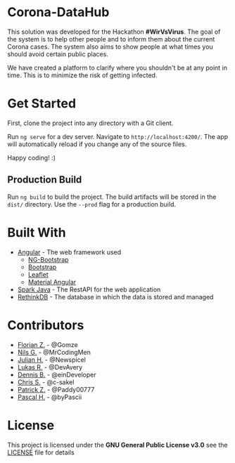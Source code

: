 # Corona-DataHub  
This solution was developed for the Hackathon **#WirVsVirus**. The goal of the system is to help other people and to inform them about the current Corona cases. The system also aims to show people at what times you should avoid certain public places.  

We have created a platform to clarify where you shouldn't be at any point in time. This is to minimize the risk of getting infected.

# Get Started   
First, clone the project into any directory with a Git client.

Run `ng serve` for a dev server. Navigate to `http://localhost:4200/`. The app will automatically reload if you change any of the source files.

Happy coding! :)

## Production Build
Run `ng build` to build the project. The build artifacts will be stored in the `dist/` directory. Use the `--prod` flag for a production build.

# Built With 
-  [Angular](https://angular.io/docs) - The web framework used  
	 - [NG-Bootstrap](https://ng-bootstrap.github.io/#/home)
	 - [Bootstrap](https://getbootstrap.com/)  
	 - [Leaflet](https://leafletjs.com/reference-1.6.0.html)
	 - [Material Angular](https://material.angular.io/guide/theming)
-  [Spark Java](http://sparkjava.com/documentation) - The RestAPI for the web application  
-  [RethinkDB](https://rethinkdb.com/docs) - The database in which the data is stored and managed
  
# Contributors  
 - [Florian Z.](https://github.com/Gomze) - @Gomze  
 - [Nils G.](https://github.com/MrCodingMen) - @MrCodingMen  
 - [Julian H.](https://github.com/Newspicel) - @Newspicel  
 - [Lukas R.](https://github.com/DevAvery) - @DevAvery  
 - [Dennis B.](https://github.com/einDeveloper) - @einDeveloper  
 - [Chris S.](https://github.com/c-sakel) - @c-sakel  
 - [Patrick Z.](https://github.com/Paddy00777) - @Paddy00777  
 - [Pascal H.](https://github.com/byPascii) - @byPascii  
  
# License  
This project is licensed under the **GNU General Public License v3.0** see the [LICENSE](https://github.com/CoronaDataHub/Frontend/blob/master/LICENSE) file for details
